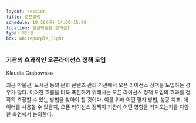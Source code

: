 ```yaml
---
layout: session
title: 오픈글램
schedule: 10.16(금) 14:00-15:00
location: 한글박물관 강의실1
type: 워크숍
box: whitepurple_light
---
```


### 기관의 효과적인 오픈라이선스 정책 도입

Klaudia Grabowska

최근 박물관, 도서관 등의 문화 콘텐츠 관리 기관에서 오픈 라이선스 정책을 도입하는 경우가 많다. 이러한 흐름을 더욱 촉진하기 위해서는 오픈 라이선스 정책 도입의 효과를 정확히 측정할 수 있는 방법을 찾아야 할 것이다. 이를 위해 어떤 평가 방법, 성공 지표, 데이터를 사용할 수 있을지, 오픈 라이선스 정책이 기관에 어떤 영향을 가져오는지를 다양한 측면에서 논의한다.
